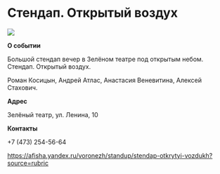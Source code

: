 # Стендап. Открытый воздух
![](https://avatars.mds.yandex.net/get-afishanew/4395007/4c71a9ff48a96df34a9b5a1c578b4c9a/960x690_noncrop)

**О событии**

Большой стендап вечер в Зелёном театре под открытым небом. Стендап. Открытый воздух.

Роман Косицын, Андрей Атлас, Анастасия Веневитина, Алексей Стахович.

**Адрес**

Зелёный театр,
ул. Ленина, 10

**Контакты**

+7 (473) 254-56-64

https://afisha.yandex.ru/voronezh/standup/stendap-otkrytyi-vozdukh?source=rubric
